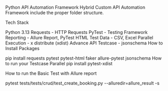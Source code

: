 Python API Automation Framework
Hybrid Custom API Automation Framework include the proper folder structure.


Tech Stack

Python 3.13
Requests - HTTP Requests
PyTest - Testing Framework
Reporting - Allure Report, PyTest HTML
Test Data - CSV, Excel
Parallel Execution - x distribute (xdist)
Advance API Testcase - jsonschema
How to Install Packages

pip install requests pytest pytest-html faker allure-pytest jsonschema
How to run your Testcase Parallel pip install pytest-xdist 

How to run the Basic Test with Allure report

 pytest tests/tests/crud/test_create_booking.py  --alluredir=allure_result -s
